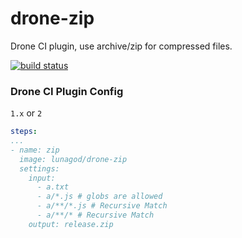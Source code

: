 # drone-zip
Drone CI  plugin, use archive/zip for compressed files.

<a href="https://github.com/LunaGod/drone-zip/actions/workflows/release.yml">
  <img src="https://github.com/LunaGod/drone-zip/actions/workflows/release.yml/badge.svg?tags=latest" alt="build status">
</a>

### Drone CI Plugin Config

`1.x` or `2`
```yaml
steps:
...
- name: zip
  image: lunagod/drone-zip
  settings:
    input: 
      - a.txt
      - a/*.js # globs are allowed
      - a/**/*.js # Recursive Match
      - a/**/* # Recursive Match
    output: release.zip
```

